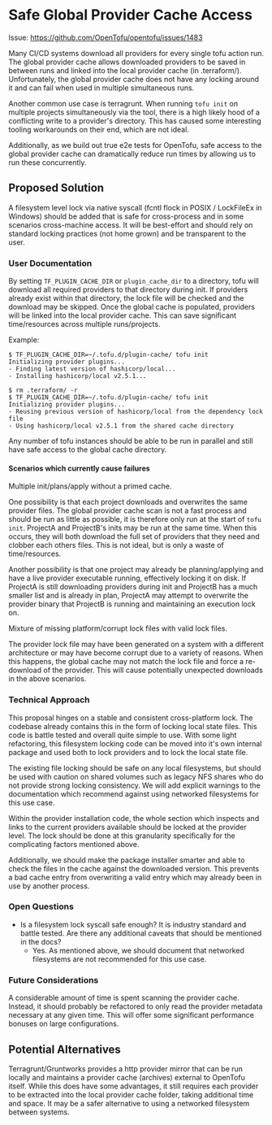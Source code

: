 # Safe Global Provider Cache Access

Issue: https://github.com/OpenTofu/opentofu/issues/1483

Many CI/CD systems download all providers for every single tofu action run. The global provider cache allows downloaded providers to be saved in between runs and linked into the local provider cache (in .terraform/). Unfortunately, the global provider cache does not have any locking around it and can fail when used in multiple simultaneous runs.

Another common use case is terragrunt. When running `tofu init` on multiple projects simultaneously via the tool, there is a high likely hood of a conflicting write to a provider's directory. This has caused some interesting tooling workarounds on their end, which are not ideal.

Additionally, as we build out true e2e tests for OpenTofu, safe access to the global provider cache can dramatically reduce run times by allowing us to run these concurrently.

## Proposed Solution

A filesystem level lock via native syscall (fcntl flock in POSIX / LockFileEx in Windows) should be added that is safe for cross-process and in some scenarios cross-machine access. It will be best-effort and should rely on standard locking practices (not home grown) and be transparent to the user.

### User Documentation

By setting `TF_PLUGIN_CACHE_DIR` or `plugin_cache_dir` to a directory, tofu will download all required providers to that directory during init. If providers already exist within that directory, the lock file will be checked and the download may be skipped. Once the global cache is populated, providers will be linked into the local provider cache.  This can save significant time/resources across multiple runs/projects.

Example:
```
$ TF_PLUGIN_CACHE_DIR=~/.tofu.d/plugin-cache/ tofu init
Initializing provider plugins...
- Finding latest version of hashicorp/local...
- Installing hashicorp/local v2.5.1...

$ rm .terraform/ -r
$ TF_PLUGIN_CACHE_DIR=~/.tofu.d/plugin-cache/ tofu init
Initializing provider plugins...
- Reusing previous version of hashicorp/local from the dependency lock file
- Using hashicorp/local v2.5.1 from the shared cache directory
```

Any number of tofu instances should be able to be run in parallel and still have safe access to the global cache directory.

#### Scenarios which currently cause failures

Multiple init/plans/apply without a primed cache.

One possibility is that each project downloads and overwrites the same provider files.  The global provider cache scan is not a fast process and should be run as little as possible, it is therefore only run at the start of `tofu init`. ProjectA and ProjectB's inits may be run at the same time.  When this occurs, they will both download the full set of providers that they need and clobber each others files.  This is not ideal, but is only a waste of time/resources.

Another possibility is that one project may already be planning/applying and have a live provider executable running, effectively locking it on disk.  If ProjectA is still downloading providers during init and ProjectB has a much smaller list and is already in plan, ProjectA may attempt to overwrite the provider binary that ProjectB is running and maintaining an execution lock on.


Mixture of missing platform/corrupt lock files with valid lock files.

The provider lock file may have been generated on a system with a different architecture or may have become corrupt due to a variety of reasons. When this happens, the global cache may not match the lock file and force a re-download of the provider. This will cause potentially unexpected downloads in the above scenarios.

### Technical Approach

This proposal hinges on a stable and consistent cross-platform lock. The codebase already contains this in the form of locking local state files.  This code is battle tested and overall quite simple to use.  With some light refactoring, this filesystem locking code can be moved into it's own internal package and used both to lock providers and to lock the local state file.

The existing file locking should be safe on any local filesystems, but should be used with caution on shared volumes such as legacy NFS shares who do not provide strong locking consistency. We will add explicit warnings to the documentation which recommend against using networked filesystems for this use case.

Within the provider installation code, the whole section which inspects and links to the current providers available should be locked at the provider level.  The lock should be done at this granularity specifically for the complicating factors mentioned above.

Additionally, we should make the package installer smarter and able to check the files in the cache against the downloaded version. This prevents a bad cache entry from overwriting a valid entry which may already been in use by another process.

### Open Questions

* Is a filesystem lock syscall safe enough? It is industry standard and battle tested.  Are there any additional caveats that should be mentioned in the docs?
  - Yes. As mentioned above, we should document that networked filesystems are not recommended for this use case.

### Future Considerations

A considerable amount of time is spent scanning the provider cache.  Instead, it should probably be refactored to only read the provider metadata necessary at any given time.  This will offer some significant performance bonuses on large configurations.

## Potential Alternatives

Terragrunt/Gruntworks provides a http provider mirror that can be run locally and maintains a provider cache (archives) external to OpenTofu itself. While this does have some advantages, it still requires each provider to be extracted into the local provider cache folder, taking additional time and space.  It may be a safer alternative to using a networked filesystem between systems.
